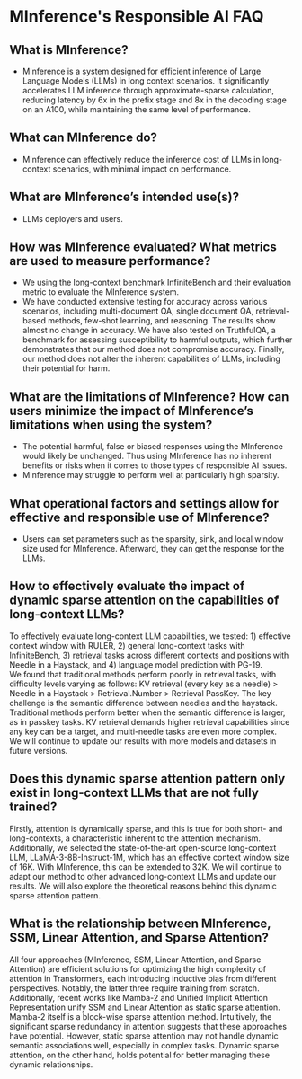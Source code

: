 # MInference's Responsible AI FAQ

## What is MInference?

- MInference is a system designed for efficient inference of Large Language Models (LLMs) in long context scenarios. It significantly accelerates LLM inference through approximate-sparse calculation, reducing latency by 6x in the prefix stage and 8x in the decoding stage on an A100, while maintaining the same level of performance.

## What can MInference do?

- MInference can effectively reduce the inference cost of LLMs in long-context scenarios, with minimal impact on performance.

## What are MInference’s intended use(s)?

- LLMs deployers and users.

## How was MInference evaluated? What metrics are used to measure performance?

- We using the long-context benchmark InfiniteBench and their evaluation metric to evaluate the MInference system.
- We have conducted extensive testing for accuracy across various scenarios, including multi-document QA, single document QA, retrieval-based methods, few-shot learning, and reasoning. The results show almost no change in accuracy. We have also tested on TruthfulQA, a benchmark for assessing susceptibility to harmful outputs, which further demonstrates that our method does not compromise accuracy. Finally, our method does not alter the inherent capabilities of LLMs, including their potential for harm.

## What are the limitations of MInference? How can users minimize the impact of MInference’s limitations when using the system?

- The potential harmful, false or biased responses using the MInference would likely be unchanged. Thus using MInference has no inherent benefits or risks when it comes to those types of responsible AI issues.
- MInference may struggle to perform well at particularly high sparsity.

## What operational factors and settings allow for effective and responsible use of MInference?

- Users can set parameters such as the sparsity, sink, and local window size used for MInference. Afterward, they can get the response for the LLMs.

## How to effectively evaluate the impact of dynamic sparse attention on the capabilities of long-context LLMs?

To effectively evaluate long-context LLM capabilities, we tested: 1) effective  context window with RULER, 2) general long-context tasks with InfiniteBench, 3) retrieval tasks across different contexts and positions with Needle in a Haystack, and 4) language model prediction with PG-19.<br/>
We found that traditional methods perform poorly in retrieval tasks, with difficulty levels varying as follows: KV retrieval (every key as a needle) > Needle in a Haystack > Retrieval.Number > Retrieval PassKey. The key challenge is the semantic difference between needles and the haystack. Traditional methods perform better when the semantic difference is larger, as in passkey tasks. KV retrieval demands higher retrieval capabilities since any key can be a target, and multi-needle tasks are even more complex.<br/>
We will continue to update our results with more models and datasets in future versions.

## Does this dynamic sparse attention pattern only exist in long-context LLMs that are not fully trained?

Firstly, attention is dynamically sparse, and this is true for both short- and long-contexts, a characteristic inherent to the attention mechanism.
Additionally, we selected the state-of-the-art open-source long-context LLM, LLaMA-3-8B-Instruct-1M, which has an effective context window size of 16K. With MInference, this can be extended to 32K.
We will continue to adapt our method to other advanced long-context LLMs and update our results. We will also explore the theoretical reasons behind this dynamic sparse attention pattern.

## What is the relationship between MInference, SSM, Linear Attention, and Sparse Attention?

All four approaches (MInference, SSM, Linear Attention, and Sparse Attention) are efficient solutions for optimizing the high complexity of attention in Transformers, each introducing inductive bias from different perspectives. Notably, the latter three require training from scratch.
Additionally, recent works like Mamba-2 and Unified Implicit Attention Representation unify SSM and Linear Attention as static sparse attention. Mamba-2 itself is a block-wise sparse attention method.
Intuitively, the significant sparse redundancy in attention suggests that these approaches have potential. However, static sparse attention may not handle dynamic semantic associations well, especially in complex tasks. Dynamic sparse attention, on the other hand, holds potential for better managing these dynamic relationships.
